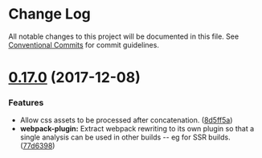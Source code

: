 # Change Log

All notable changes to this project will be documented in this file.
See [Conventional Commits](https://conventionalcommits.org) for commit guidelines.

<a name="0.17.0"></a>
# [0.17.0](https://github.com/css-blocks/css-blocks/compare/0.15.1...0.17.0) (2017-12-08)


### Features

* Allow css assets to be processed after concatenation. ([8d5ff5a](https://github.com/css-blocks/css-blocks/commit/8d5ff5a))
* **webpack-plugin:** Extract webpack rewriting to its own plugin so that a single analysis can be used in other builds -- eg for SSR builds. ([77d6398](https://github.com/css-blocks/css-blocks/commit/77d6398))
